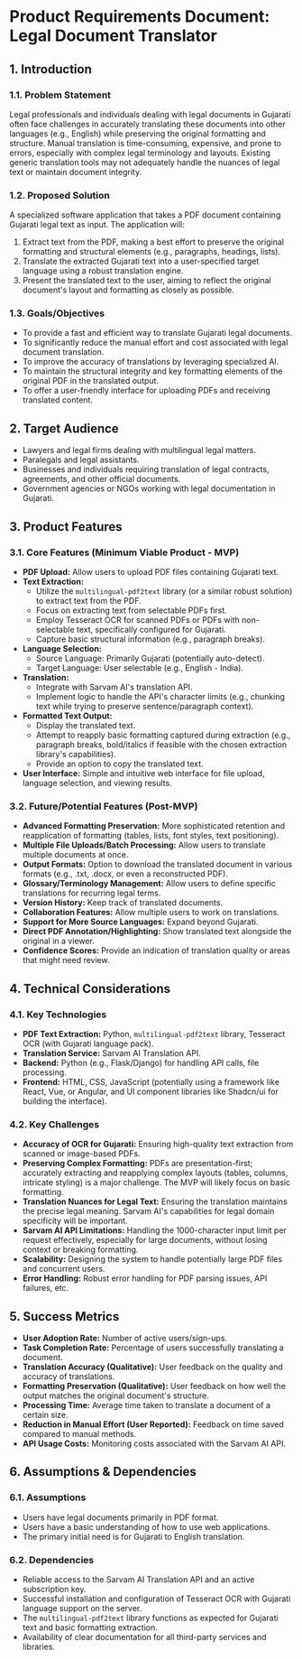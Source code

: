 # Product Requirements Document: Legal Document Translator

## 1. Introduction

### 1.1. Problem Statement
Legal professionals and individuals dealing with legal documents in Gujarati often face challenges in accurately translating these documents into other languages (e.g., English) while preserving the original formatting and structure. Manual translation is time-consuming, expensive, and prone to errors, especially with complex legal terminology and layouts. Existing generic translation tools may not adequately handle the nuances of legal text or maintain document integrity.

### 1.2. Proposed Solution
A specialized software application that takes a PDF document containing Gujarati legal text as input. The application will:
1.  Extract text from the PDF, making a best effort to preserve the original formatting and structural elements (e.g., paragraphs, headings, lists).
2.  Translate the extracted Gujarati text into a user-specified target language using a robust translation engine.
3.  Present the translated text to the user, aiming to reflect the original document's layout and formatting as closely as possible.

### 1.3. Goals/Objectives
*   To provide a fast and efficient way to translate Gujarati legal documents.
*   To significantly reduce the manual effort and cost associated with legal document translation.
*   To improve the accuracy of translations by leveraging specialized AI.
*   To maintain the structural integrity and key formatting elements of the original PDF in the translated output.
*   To offer a user-friendly interface for uploading PDFs and receiving translated content.

## 2. Target Audience

*   Lawyers and legal firms dealing with multilingual legal matters.
*   Paralegals and legal assistants.
*   Businesses and individuals requiring translation of legal contracts, agreements, and other official documents.
*   Government agencies or NGOs working with legal documentation in Gujarati.

## 3. Product Features

### 3.1. Core Features (Minimum Viable Product - MVP)
*   **PDF Upload:** Allow users to upload PDF files containing Gujarati text.
*   **Text Extraction:**
    *   Utilize the `multilingual-pdf2text` library (or a similar robust solution) to extract text from the PDF.
    *   Focus on extracting text from selectable PDFs first.
    *   Employ Tesseract OCR for scanned PDFs or PDFs with non-selectable text, specifically configured for Gujarati.
    *   Capture basic structural information (e.g., paragraph breaks).
*   **Language Selection:**
    *   Source Language: Primarily Gujarati (potentially auto-detect).
    *   Target Language: User selectable (e.g., English - India).
*   **Translation:**
    *   Integrate with Sarvam AI's translation API.
    *   Implement logic to handle the API's character limits (e.g., chunking text while trying to preserve sentence/paragraph context).
*   **Formatted Text Output:**
    *   Display the translated text.
    *   Attempt to reapply basic formatting captured during extraction (e.g., paragraph breaks, bold/italics if feasible with the chosen extraction library's capabilities).
    *   Provide an option to copy the translated text.
*   **User Interface:** Simple and intuitive web interface for file upload, language selection, and viewing results.

### 3.2. Future/Potential Features (Post-MVP)
*   **Advanced Formatting Preservation:** More sophisticated retention and reapplication of formatting (tables, lists, font styles, text positioning).
*   **Multiple File Uploads/Batch Processing:** Allow users to translate multiple documents at once.
*   **Output Formats:** Option to download the translated document in various formats (e.g., .txt, .docx, or even a reconstructed PDF).
*   **Glossary/Terminology Management:** Allow users to define specific translations for recurring legal terms.
*   **Version History:** Keep track of translated documents.
*   **Collaboration Features:** Allow multiple users to work on translations.
*   **Support for More Source Languages:** Expand beyond Gujarati.
*   **Direct PDF Annotation/Highlighting:** Show translated text alongside the original in a viewer.
*   **Confidence Scores:** Provide an indication of translation quality or areas that might need review.

## 4. Technical Considerations

### 4.1. Key Technologies
*   **PDF Text Extraction:** Python, `multilingual-pdf2text` library, Tesseract OCR (with Gujarati language pack).
*   **Translation Service:** Sarvam AI Translation API.
*   **Backend:** Python (e.g., Flask/Django) for handling API calls, file processing.
*   **Frontend:** HTML, CSS, JavaScript (potentially using a framework like React, Vue, or Angular, and UI component libraries like Shadcn/ui for building the interface).

### 4.2. Key Challenges
*   **Accuracy of OCR for Gujarati:** Ensuring high-quality text extraction from scanned or image-based PDFs.
*   **Preserving Complex Formatting:** PDFs are presentation-first; accurately extracting and reapplying complex layouts (tables, columns, intricate styling) is a major challenge. The MVP will likely focus on basic formatting.
*   **Translation Nuances for Legal Text:** Ensuring the translation maintains the precise legal meaning. Sarvam AI's capabilities for legal domain specificity will be important.
*   **Sarvam AI API Limitations:** Handling the 1000-character input limit per request effectively, especially for large documents, without losing context or breaking formatting.
*   **Scalability:** Designing the system to handle potentially large PDF files and concurrent users.
*   **Error Handling:** Robust error handling for PDF parsing issues, API failures, etc.

## 5. Success Metrics

*   **User Adoption Rate:** Number of active users/sign-ups.
*   **Task Completion Rate:** Percentage of users successfully translating a document.
*   **Translation Accuracy (Qualitative):** User feedback on the quality and accuracy of translations.
*   **Formatting Preservation (Qualitative):** User feedback on how well the output matches the original document's structure.
*   **Processing Time:** Average time taken to translate a document of a certain size.
*   **Reduction in Manual Effort (User Reported):** Feedback on time saved compared to manual methods.
*   **API Usage Costs:** Monitoring costs associated with the Sarvam AI API.

## 6. Assumptions & Dependencies

### 6.1. Assumptions
*   Users have legal documents primarily in PDF format.
*   Users have a basic understanding of how to use web applications.
*   The primary initial need is for Gujarati to English translation.

### 6.2. Dependencies
*   Reliable access to the Sarvam AI Translation API and an active subscription key.
*   Successful installation and configuration of Tesseract OCR with Gujarati language support on the server.
*   The `multilingual-pdf2text` library functions as expected for Gujarati text and basic formatting extraction.
*   Availability of clear documentation for all third-party services and libraries.